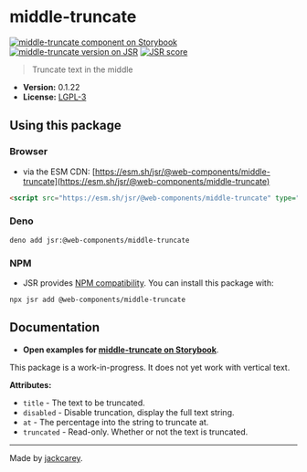 # middle-truncate

[![middle-truncate component on Storybook](https://cdn.jsdelivr.net/gh/storybookjs/brand@main/badge/badge-storybook.svg)](https://jackcarey.co.uk/web-components/docs/?path=/docs/components-middle-truncate) [![middle-truncate version on JSR](https://jsr.io/badges/@web-components/middle-truncate)](https://jsr.io/@web-components/middle-truncate/versions) [![JSR score](https://jsr.io/badges/@web-components/middle-truncate/score)](https://jsr.io/@web-components/middle-truncate/score)

> Truncate text in the middle

-   **Version:** 0.1.22
-   **License:** [LGPL-3](./LICENSE.md)

## Using this package

### Browser

-   via the ESM CDN: [https://esm.sh/jsr/@web-components/middle-truncate](https://esm.sh/jsr/@web-components/middle-truncate)

```html
<script src="https://esm.sh/jsr/@web-components/middle-truncate" type="module"></script>
```

### Deno

```
deno add jsr:@web-components/middle-truncate
```

### NPM

-   JSR provides [NPM compatibility](https://jsr.io/docs/npm-compatibility). You can install this package with:

```
npx jsr add @web-components/middle-truncate
```

## Documentation

-   **Open examples for [middle-truncate on Storybook](https://jackcarey.co.uk/web-components/docs/?path=/docs/components-middle-truncate)**.

This package is a work-in-progress. It does not yet work with vertical text.

**Attributes:**

-   `title` - The text to be truncated.
-   `disabled` - Disable truncation, display the full text string.
-   `at` - The percentage into the string to truncate at.
-   `truncated` - Read-only. Whether or not the text is truncated.


---

Made by [jackcarey](https://jackcarey.co.uk).
